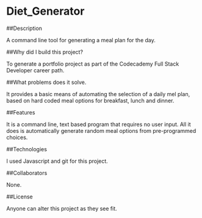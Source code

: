 # Diet_Generator


##Description

A command line tool for generating a meal plan for the day.


##Why did I build this project?

To generate a portfolio project as part of the Codecademy Full Stack Developer career path.


##What problems does it solve.

It provides a basic means of automating the selection of a daily mel plan, based on hard coded meal options for breakfast, lunch and dinner.


##Features

It is a command line, text based program that requires no user input. All it does is automatically generate random meal options from pre-programmed choices.


##Technologies

I used Javascript and git for this project.

##Collaborators

None.

##License

Anyone can alter this project as they see fit.
